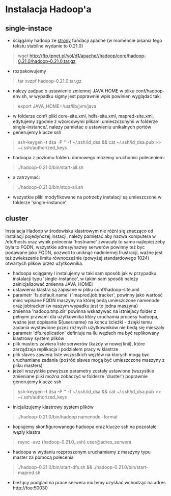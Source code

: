 Instalacja Hadoop'a
===================

single-instace
--------------
* ściągamy hadoop ze [strony](http://hadoop.apache.org/common/releases.html) fundacji apache (w momencie pisania tego tekstu stabilne wydanie to 0.21.0)
> wget http://ftp.tpnet.pl/vol/d1/apache//hadoop/core/hadoop-0.21.0/hadoop-0.21.0.tar.gz
* rozpakowujemy
> tar xvzpf hadoop-0.21.0.tar.gz
* nalezy zadpac o ustawienie zmiennej JAVA HOME w pliku conf/hadoop-env.sh, w wypadku sigmy jest poprawnie wpis powinien wyglądać tak:
> export JAVA_HOME=/usr/lib/jvm/java
* w folderze conf/ pliki core-site.xml, hdfs-site.xml, mapred-site.xml, edytujemy zgodnie z wzorcowymi plikami umieszczonymi w folderze single-instance/, nalezy pamietac o ustawieniu unikalnych portów
* generujemy klucze ssh
> ssh-keygen -t dsa -P '' -f ~/.ssh/id_dsa && cat ~/.ssh/id_dsa.pub >> ~/.ssh/authorized_keys
* hadoopa z poziomu folderu domowego mozemy uruchomic poleceniem:
> ./hadoop-0.21.0/bin/start-all.sh
* a zatrzymać:
> ./hadoop-0.21.0/bin/stop-all.sh
* wszystkie pliki modyfikowane na potrzeby instalacji są umieszczone w folderze 'single-instance'

cluster
-------
Instalacja Hadoop w środowisku klastrowym nie różni się znacząco od instalacji pojedyńczej instacji, należy pamiętać aby nazwa komputera w /etc/hosts oraz wynik polecenia 'hostname' zwracały to samo najlepiej zeby była to FQDN, wszystkie adresy/nazwy serwerów powinny też byc podawane jako FQDN, pozwoli to uniknąć nadmiernej frustracji, ważne jest też zwiekszenie limitu równocześnie (powyżej standardowego 1024) otwartych plikow przez użytkownika.

* hadoopa sciągamy i instalujemy w taki sam sposób jak w przypadku instalacji typu 'single-instance', w takim sam sposób należy zainicjalizować zmienna JAVA_HOMEi
* ustawienia klastra są zapisane w pliku conf/hadoop-site.xml 
* parametr 'fs.default.name' i 'mapred.job.tracker', powinny jako wartość miec wpisane FQDN maszyny na której bedą umieszczone namenode oraz jobtracker (w naszym wypadku jest to jedna maszyna)
* zmienna 'hadoop.tmp.dir' powinna wskazywac na istniejacy folder z pełnymi prawami dla użytkownika który uruchamia procesy hadoopa, ważne jest dopisanie ${user.name} na końcu ścieżki - dzięki temu zadania wystawione przez różnych użytkowników nie bedą się mieszały
* parametr 'dfs.replication' definiuje na ilu węzłach ma być replikowany klastrowy system plików
* plik masters zawiera liste serwerów (każdy w nowej linii), które zarządzaja replikacja i podziałem pracy w klastrze
* plik slaves zawiera liste wszystkich węzłów na ktorych mogą byc uruchamiane zadania (pośród slaves mogą być umieszczone maszyny z pliku masters)
* jeżeli wszystkie powyższe parametry zostały ustawione (wszystkie zmieniane pliki można zobaczyć w folderze 'cluster') poprawnie generujemy klucze ssh
> ssh-keygen -t dsa -P '' -f ~/.ssh/id_dsa && cat ~/.ssh/id_dsa.pub >> ~/.ssh/authorized_keys
* inicjalizujemy klastrowy system plików
> ./hadoop-0.21.0/bin/hadoop namenode -format
* kopiujemy skonfigurowanego hadoopa oraz klucze ssh na pozostałe węzły klastra
> rsync -avz {hadoop-0.21.0,.ssh} user@adres_serwera
* hadoopa w wydaniu rozproszonym uruchamiamy z maszyny typu master za pomocą polecenia
> ./hadoop-0.21.0/bin/start-dfs.sh && ./hadoop-0.21.0/bin/start-mapred.sh
* bieżący podglad na prace serwera możemy uzyskać wchodząc na adres http://foo:50030

